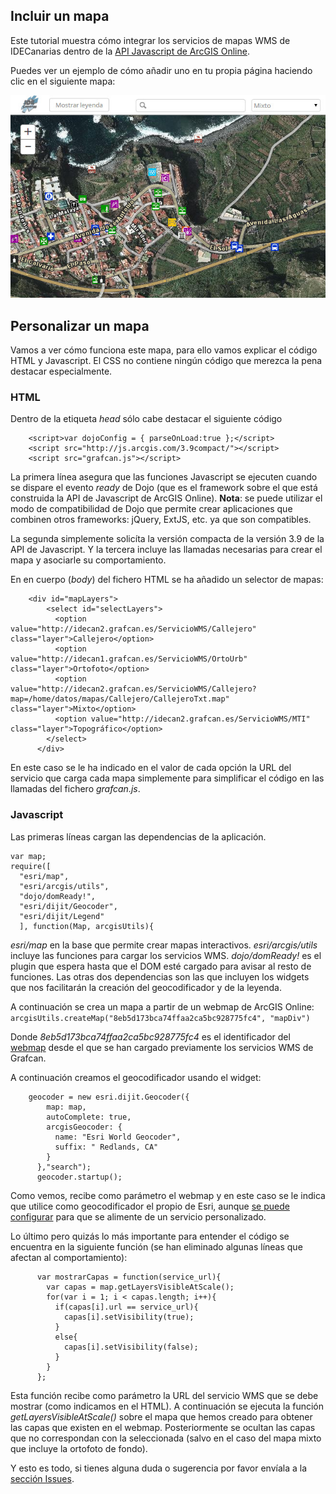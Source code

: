 ## Incluir un mapa ##

Este tutorial muestra cómo integrar los servicios de mapas WMS de IDECanarias dentro de la [API Javascript de ArcGIS Online](http://js.arcgis.com).

Puedes ver un ejemplo de cómo añadir uno en tu propia página haciendo clic en el siguiente mapa:  

[![Mapa Grafcan](thumbnail.jpg)](http://esri-es.github.io/grafcan-wms-webmap/toolmap.html)

## Personalizar un mapa ##

Vamos a ver cómo funciona este mapa, para ello vamos explicar el código HTML y Javascript. El CSS no contiene ningún código que merezca la pena destacar especialmente.

### HTML ###

Dentro de la etiqueta *head* sólo cabe destacar el siguiente código  
```
	<script>var dojoConfig = { parseOnLoad:true };</script>	
	<script src="http://js.arcgis.com/3.9compact/"></script>
	<script src="grafcan.js"></script>
```

La primera línea asegura que las funciones Javascript se ejecuten cuando se dispare el evento *ready* de Dojo (que es el framework sobre el que está construida la API de Javascript de ArcGIS Online). 
__Nota__: se puede utilizar el modo de compatibilidad de Dojo que permite crear aplicaciones que combinen otros frameworks: jQuery, ExtJS, etc. ya que son compatibles.

La segunda simplemente solicíta la versión compacta de la versión 3.9 de la API de Javascript. Y la tercera incluye las llamadas necesarias para crear el mapa y asociarle su comportamiento.

En en cuerpo (*body*) del fichero HTML se ha añadido un selector de mapas:

```
	<div id="mapLayers">
        <select id="selectLayers">
          <option value="http://idecan2.grafcan.es/ServicioWMS/Callejero" class="layer">Callejero</option>
          <option value="http://idecan1.grafcan.es/ServicioWMS/OrtoUrb" class="layer">Ortofoto</option>
          <option value="http://idecan2.grafcan.es/ServicioWMS/Callejero?map=/home/datos/mapas/Callejero/CallejeroTxt.map" class="layer">Mixto</option>
          <option value="http://idecan2.grafcan.es/ServicioWMS/MTI" class="layer">Topográfico</option>
        </select>
      </div>
```

En este caso se le ha indicado en el valor de cada opción la URL del servicio que carga cada mapa simplemente para simplificar el código en las llamadas del fichero *grafcan.js*.

### Javascript ###

Las primeras líneas cargan las dependencias de la aplicación.

```
var map;
require([
  "esri/map",
  "esri/arcgis/utils",
  "dojo/domReady!",
  "esri/dijit/Geocoder",
  "esri/dijit/Legend"
  ], function(Map, arcgisUtils){
``` 

*esri/map* en la base que permite crear mapas interactivos. *esri/arcgis/utils* incluye las funciones para cargar los servicios WMS. *dojo/domReady!* es el plugin que espera hasta que el DOM esté cargado para avisar al resto de funciones. Las otras dos dependencias son las que incluyen los widgets que nos facilitarán la creación del geocodificador y de la leyenda.

A continuación se crea un mapa a partir de un webmap de ArcGIS Online:
	```
	arcgisUtils.createMap("8eb5d173bca74ffaa2ca5bc928775fc4", "mapDiv")
	```

Donde *8eb5d173bca74ffaa2ca5bc928775fc4* es el identificador del [webmap](http://hhkaos.maps.arcgis.com/home/webmap/viewer.html?webmap=8eb5d173bca74ffaa2ca5bc928775fc4) desde el que se han cargado previamente los servicios WMS de Grafcan.

A continuación creamos el geocodificador usando el widget:

```
	geocoder = new esri.dijit.Geocoder({
        map: map,
        autoComplete: true,
        arcgisGeocoder: {
          name: "Esri World Geocoder",
          suffix: " Redlands, CA"
        }
      },"search");
      geocoder.startup();
```

Como vemos, recibe como parámetro el webmap y en este caso se le indica que utilice como geocodificador el propio de Esri, aunque [se puede configurar](https://developers.arcgis.com/javascript/jssamples/locator_service.html) para que se alimente de un servicio personalizado.

Lo último pero quizás lo más importante para entender el código se encuentra en la siguiente función (se han eliminado algunas líneas que afectan al comportamiento):

```
      var mostrarCapas = function(service_url){
        var capas = map.getLayersVisibleAtScale();
        for(var i = 1; i < capas.length; i++){
          if(capas[i].url == service_url){
            capas[i].setVisibility(true);
          }
          else{
            capas[i].setVisibility(false);
          }
        }
      }; 
```

Esta función recibe como parámetro la URL del servicio WMS que se debe mostrar (como indicamos en el HTML). A continuación se ejecuta la función *getLayersVisibleAtScale()* sobre el mapa que hemos creado para obtener las capas que existen en el webmap. Posteriormente se ocultan las capas que no correspondan con la seleccionada (salvo en el caso del mapa mixto que incluye la ortofoto de fondo). 

Y esto es todo, si tienes alguna duda o sugerencia por favor envíala a la [sección Issues](https://github.com/esri-es/grafcan-wms-webmap/issues).